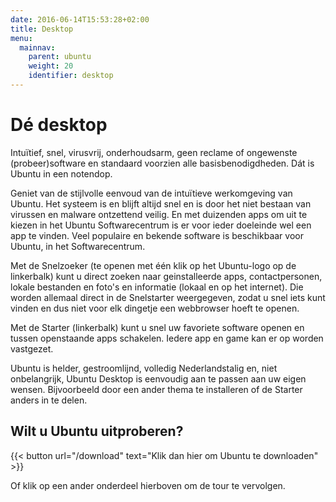 ```yaml
---
date: 2016-06-14T15:53:28+02:00
title: Desktop
menu:
  mainnav:
    parent: ubuntu
    weight: 20
    identifier: desktop
---
```

# Dé desktop
Intuïtief, snel, virusvrij, onderhoudsarm, geen reclame of ongewenste (probeer)software en standaard voorzien alle basisbenodigdheden. Dát is Ubuntu in een notendop.

Geniet van de stijlvolle eenvoud van de intuïtieve werkomgeving van Ubuntu. Het systeem is en blijft altijd snel en is door het niet bestaan van virussen en malware ontzettend veilig.
En met duizenden apps om uit te kiezen in het Ubuntu Softwarecentrum is er voor ieder doeleinde wel een app te vinden. Veel populaire en bekende software is beschikbaar voor Ubuntu, in het Softwarecentrum.

Met de Snelzoeker (te openen met één klik op het Ubuntu-logo op de linkerbalk) kunt u direct zoeken naar geinstalleerde apps, contactpersonen, lokale bestanden en foto's en informatie (lokaal en op het internet). Die worden allemaal direct in de Snelstarter weergegeven, zodat u snel iets kunt vinden en dus niet voor elk dingetje een webbrowser hoeft te openen.

Met de Starter (linkerbalk) kunt u snel uw favoriete software openen en tussen openstaande apps schakelen. Iedere app en game kan er op worden vastgezet.

Ubuntu is helder, gestroomlijnd, volledig Nederlandstalig en, niet onbelangrijk, Ubuntu Desktop is eenvoudig aan te passen aan uw eigen wensen. Bijvoorbeeld door een ander thema te installeren of de Starter anders in te delen.

## Wilt u Ubuntu uitproberen?
{{< button url="/download" text="Klik dan hier om Ubuntu te downloaden" >}}


Of klik op een ander onderdeel hierboven om de tour te vervolgen.
